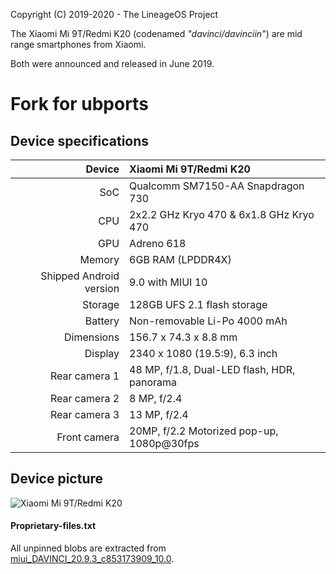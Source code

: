 Copyright (C) 2019-2020 - The LineageOS Project

The Xiaomi Mi 9T/Redmi K20 (codenamed _"davinci/davinciin"_) are mid range smartphones from Xiaomi.

Both were announced and released in June 2019.

# Fork for ubports

## Device specifications

| Device       | Xiaomi Mi 9T/Redmi K20                          |
| -----------: | :---------------------------------------------- |
| SoC          | Qualcomm SM7150-AA Snapdragon 730               |
| CPU          | 2x2.2 GHz Kryo 470 & 6x1.8 GHz Kryo 470         |
| GPU          | Adreno 618                                      |
| Memory       | 6GB RAM (LPDDR4X)                               |
| Shipped Android version | 9.0 with MIUI 10                     |
| Storage      | 128GB UFS 2.1 flash storage                     |
| Battery      | Non-removable Li-Po 4000 mAh                    |
| Dimensions   | 156.7 x 74.3 x 8.8 mm                           |
| Display      | 2340 x 1080 (19.5:9), 6.3  inch                 |
| Rear camera 1 | 48 MP, f/1.8, Dual-LED flash, HDR, panorama    |
| Rear camera 2 | 8 MP, f/2.4                                    |
| Rear camera 3 | 13 MP, f/2.4                                   |
| Front camera | 20MP, f/2.2 Motorized pop-up, 1080p@30fps       |

## Device picture

![Xiaomi Mi 9T/Redmi K20](https://i01.appmifile.com/webfile/globalimg/products/pc/redmi-k20/blue-slider-1_03.png "Xiaomi Redmi K20 in blue")

#### Proprietary-files.txt
All unpinned blobs are extracted from [miui_DAVINCI_20.9.3_c853173909_10.0](https://bigota.d.miui.com/20.9.3/miui_DAVINCI_20.9.3_c853173909_10.0.zip).
